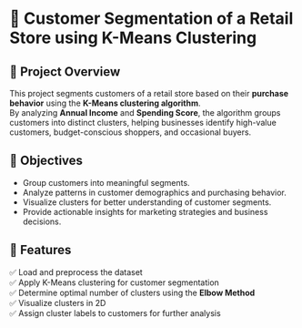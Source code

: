 # 🛒 Customer Segmentation of a Retail Store using K-Means Clustering

## 📘 Project Overview
This project segments customers of a retail store based on their **purchase behavior** using the **K-Means clustering algorithm**.  
By analyzing **Annual Income** and **Spending Score**, the algorithm groups customers into distinct clusters, helping businesses identify high-value customers, budget-conscious shoppers, and occasional buyers.  



## 🎯 Objectives
- Group customers into meaningful segments.  
- Analyze patterns in customer demographics and purchasing behavior.  
- Visualize clusters for better understanding of customer segments.  
- Provide actionable insights for marketing strategies and business decisions.  



## 🧩 Features
✅ Load and preprocess the dataset  
✅ Apply K-Means clustering for customer segmentation  
✅ Determine optimal number of clusters using the **Elbow Method**  
✅ Visualize clusters in 2D  
✅ Assign cluster labels to customers for further analysis  
